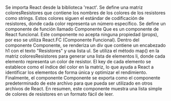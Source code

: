 Se importa React desde la biblioteca 'react'.
Se define una matriz coloresResistores que contiene los nombres de los colores de los resistores como strings.
Estos colores siguen el estándar de codificación de resistores, donde cada color representa un número específico.
Se define un componente de función llamado Componente 
Que es un componente de React funcional. Este componente no acepta ninguna propiedad (props), por eso se utiliza React.FC (Componente Funcional).
Dentro del componente Componente, se renderiza un div que contiene un encabezado h1 con el texto "Resistores" y una lista ul.
Se utiliza el método map() en la matriz coloresResistores para generar una lista de elementos li, donde cada elemento representa un color de resistor. El key de cada elemento se establece como el índice del color en la matriz, lo que ayuda a React a identificar los elementos de forma única y optimizar el rendimiento.
Finalmente, el componente Componente se exporta como el componente predeterminado de este archivo para que pueda ser utilizado en otros archivos de React.
En resumen, este componente muestra una lista simple de colores de resistores en un formato fácil de leer.





